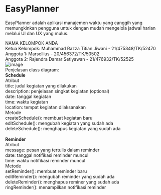 # EasyPlanner
EasyPlanner adalah aplikasi manajemen waktu yang canggih yang memungkinkan pengguna untuk dengan mudah mengelola jadwal harian melalui UI dan UX yang mulus. <br />

NAMA KELOMPOK ANDA <br />
Ketua Kelompok:  Muhammad Razza Titian Jiwani - 21/475348/TK/52470<br />
Anggota 1: Marsellius - 20/456372/TK/50502<br />
Anggota 2: Rajendra Damar Setiyawan - 21/476932/TK/52525<br />
![image](https://github.com/RazzaTitian/juniorproject/assets/93211629/106c9225-ad30-4905-9206-d4ac593a3468)
<br />
Penjelasan class diagram: <br />
<b> Schedule </b> <br />
Atribut <br />
title: judul kegiatan yang dilakukan <br />
description: penjelasan singkat kegiatan (optional) <br />
date: tanggal kegiatan <br />
time: waktu kegiatan <br />
location: tempat kegiatan dilaksanakan <br />
Metode <br />
createSchedule(): membuat kegiatan baru <br />
editSchedule(): mengubah kegiatan yang sudah ada <br />
deleteSchedule(): menghapus kegiatan yang sudah ada <br />
<br />
<b> Reminder </b> <br />
Atribut <br />
message: pesan yang tertulis dalam reminder<br />
date: tanggal notifikasi reminder muncul<br />
time: waktu notifikasi reminder muncul<br />
Metode <br />
setReminder(): membuat reminder baru<br />
editReminder(): mengubah reminder yang sudah ada<br />
deleteReminder(): menghapus reminer yang sudah ada<br />
ringReminder(): menampilkan notifikasi reminder<br />
